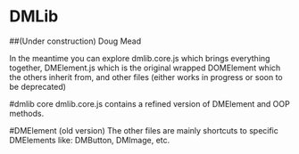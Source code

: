 # DMLib
##(Under construction)
Doug Mead

In the meantime you can explore dmlib.core.js which brings everything together, DMElement.js which is the original wrapped DOMElement which the others inherit from, and other files (either works in progress or soon to be deprecated)

#dmlib core
dmlib.core.js contains a refined version of DMElement and OOP methods.

#DMElement (old version)
The other files are mainly shortcuts to specific DMElements like: DMButton, DMImage, etc.

